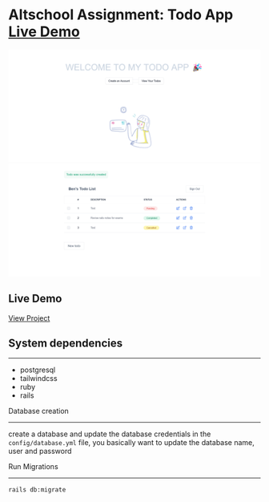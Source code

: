 # Altschool Assignment: Todo App [Live Demo](https://todo-app-alt.herokuapp.com/)

![Alt text](/public/screen1.png?raw=true)
![Alt text](/public/screen2.png?raw=true)

## Live Demo
[View Project](https://todo-app-alt.herokuapp.com/)

## System dependencies
___
- postgresql
- tailwindcss
- ruby
- rails

Database creation
___
create a database and update the database credentials in the `config/database.yml` file, 
you basically want to update the database name, user and password


Run Migrations
___
```shell
rails db:migrate
```

